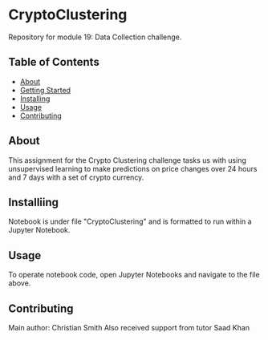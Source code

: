 # CryptoClustering
Repository for module 19: Data Collection challenge.

## Table of Contents
- [About](#about)
- [Getting Started](#getting_started)
- [Installing](#installing)
- [Usage](#usage)
- [Contributing](#contributing)
## About
This assignment for the Crypto Clustering challenge tasks us with using unsupervised learning to make predictions on price changes over 24 hours and 7 days with a set of crypto currency.
## Installiing
Notebook is under file "CryptoClustering" and is formatted to run within a Jupyter Notebook.
## Usage
To operate notebook code, open Jupyter Notebooks and navigate to the file above. 
## Contributing
Main author: Christian Smith
Also received support from tutor Saad Khan